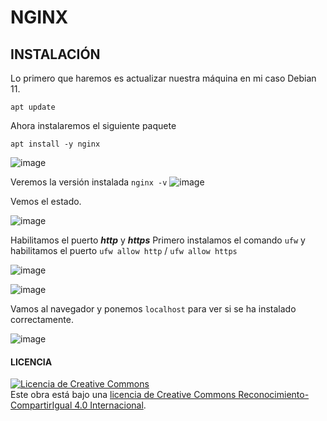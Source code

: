 # NGINX
## INSTALACIÓN
Lo primero que haremos es actualizar nuestra máquina en mi caso Debian 11.

`apt update`

Ahora instalaremos el siguiente paquete

`apt install -y nginx`

![image](https://user-images.githubusercontent.com/91204696/211600496-81848b6c-b641-4efc-9727-762420d9ead7.png)

Veremos la versión instalada
`nginx -v`
![image](https://user-images.githubusercontent.com/91204696/211743585-37d0df5b-c54a-4e62-a4f1-338046f95ec7.png)

Vemos el estado.

![image](https://user-images.githubusercontent.com/91204696/211750455-8271c6f5-ae5d-4e8b-9bb6-3f26f4f91193.png)

Habilitamos el puerto ***http*** y ***https***
Primero instalamos el comando `ufw` y habilitamos el puerto `ufw allow http` / `ufw allow https`

![image](https://user-images.githubusercontent.com/91204696/211745024-a03a64f0-4283-4e03-945a-266ee7ce66c0.png)

![image](https://user-images.githubusercontent.com/91204696/211745171-a873c7c8-2ded-4c05-b9f0-c54317c4ce57.png)

Vamos al navegador y ponemos `localhost` para ver si se ha instalado correctamente.

![image](https://user-images.githubusercontent.com/91204696/211750068-7cd6babe-9c9c-4485-9652-21cd45efd3b4.png)


#### LICENCIA

<a rel="license" href="http://creativecommons.org/licenses/by-sa/4.0/"><img alt="Licencia de Creative Commons" style="border-width:0" src="https://i.creativecommons.org/l/by-sa/4.0/88x31.png" /></a><br />Este obra está bajo una <a rel="license" href="http://creativecommons.org/licenses/by-sa/4.0/">licencia de Creative Commons Reconocimiento-CompartirIgual 4.0 Internacional</a>.
